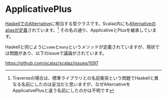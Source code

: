 # ApplicativePlus

[HaskellでのAlternative](https://hackage.haskell.org/package/base-4.8.1.0/docs/Control-Applicative.html#t:Alternative)に相当する型クラスです。Scalaz内にも[Alternativeのaliasが定義](https://github.com/scalaz/scalaz/blob/v7.2.20/core/src/main/scala/scalaz/package.scala#L200)されています。[^why-not-alternative]
その名の通り、ApplicativeとPlusを継承しています。

Haskellと同じように`some`と`many`というメソッドが定義されていますが、現状では問題があり、以下のissueで議論がされています。

<https://github.com/scalaz/scalaz/issues/1097>

[^why-not-alternative]: Traverseの場合は、標準ライブラリとの名前衝突という問題でHaskellと異なる名前にしたのは妥当だと思いますが、なぜAlternativeをApplicativePlusと違う名前にしたのかは不明です
